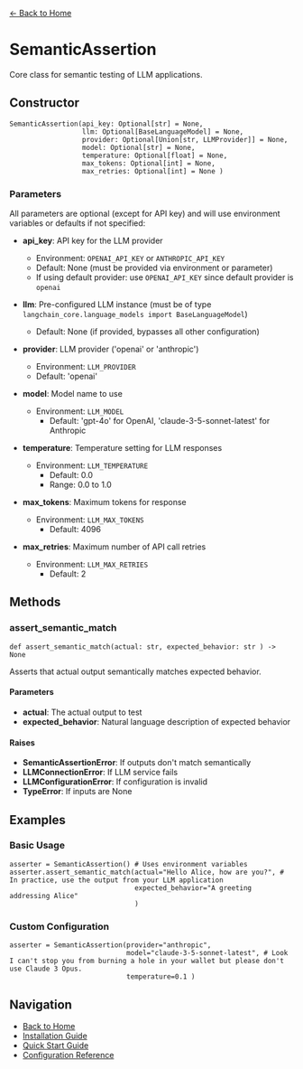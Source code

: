 [← Back to Home](../index.md)

# SemanticAssertion

Core class for semantic testing of LLM applications.

## Constructor

```
SemanticAssertion(api_key: Optional[str] = None, 
                  llm: Optional[BaseLanguageModel] = None, 
                  provider: Optional[Union[str, LLMProvider]] = None, 
                  model: Optional[str] = None, 
                  temperature: Optional[float] = None, 
                  max_tokens: Optional[int] = None, 
                  max_retries: Optional[int] = None )
```


### Parameters

All parameters are optional (except for API key) and will use environment variables or defaults if not specified:

- **api_key**: API key for the LLM provider
    - Environment: `OPENAI_API_KEY` or `ANTHROPIC_API_KEY`
    - Default: None (must be provided via environment or parameter)
    - If using default provider: use `OPENAI_API_KEY` since default provider is `openai`

- **llm**: Pre-configured LLM instance (must be of type `langchain_core.language_models import BaseLanguageModel`)
    - Default: None (if provided, bypasses all other configuration)

- **provider**: LLM provider ('openai' or 'anthropic')
    - Environment: `LLM_PROVIDER`
    - Default: 'openai'

- **model**: Model name to use
  - Environment: `LLM_MODEL`
    - Default: 'gpt-4o' for OpenAI, 'claude-3-5-sonnet-latest' for Anthropic

- **temperature**: Temperature setting for LLM responses
  - Environment: `LLM_TEMPERATURE`
    - Default: 0.0
    - Range: 0.0 to 1.0

- **max_tokens**: Maximum tokens for response
  - Environment: `LLM_MAX_TOKENS`
    - Default: 4096

- **max_retries**: Maximum number of API call retries
  - Environment: `LLM_MAX_RETRIES`
    - Default: 2

## Methods

### assert_semantic_match

```
def assert_semantic_match(actual: str, expected_behavior: str ) -> None
```

Asserts that actual output semantically matches expected behavior.

#### Parameters
- **actual**: The actual output to test
- **expected_behavior**: Natural language description of expected behavior

#### Raises
- **SemanticAssertionError**: If outputs don't match semantically
- **LLMConnectionError**: If LLM service fails
- **LLMConfigurationError**: If configuration is invalid
- **TypeError**: If inputs are None

## Examples

### Basic Usage

```
asserter = SemanticAssertion() # Uses environment variables 
asserter.assert_semantic_match(actual="Hello Alice, how are you?", # In practice, use the output from your LLM application
                               expected_behavior="A greeting addressing Alice" 
                               )
```

### Custom Configuration

```
asserter = SemanticAssertion(provider="anthropic", 
                             model="claude-3-5-sonnet-latest", # Look I can't stop you from burning a hole in your wallet but please don't use Claude 3 Opus. 
                             temperature=0.1 )
```

## Navigation

- [Back to Home](../index.md)
- [Installation Guide](../getting-started/installation.md)
- [Quick Start Guide](../getting-started/quickstart.md)
- [Configuration Reference](configuration.md)